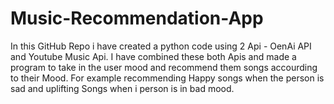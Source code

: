 # Music-Recommendation-App
In this GitHub Repo i have created a python code using 2 Api - OenAi API and Youtube Music Api. I have combined these both Apis and made a program to take in the user mood and recommend them songs accourding to their Mood. For example recommending Happy songs when the person is sad and uplifting Songs when i person is in bad mood.
